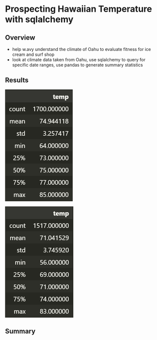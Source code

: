 # Prospecting Hawaiian Temperature with sqlalchemy

## Overview

- help w.avy understand the climate of Oahu to evaluate fitness for ice cream and surf shop
- look at climate data taken from Oahu, use sqlalchemy to query for specific date ranges, use pandas to generate summary statistics

## Results

![image](/resources/june.png)

![image](/resources/december.png)

## Summary
 
